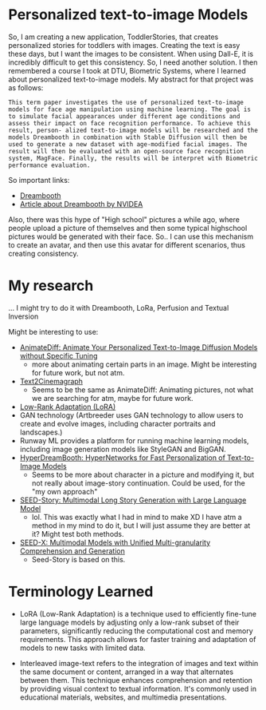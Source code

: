 # Personalized text-to-image Models

So, I am creating a new application, ToddlerStories, that creates personalized stories for toddlers with images. Creating the text is easy these days, but I want the images to be consistent. When using Dall-E, it is incredibly difficult to get this consistency. So, I need another solution. I then remembered a course I took at DTU, Biometric Systems, where I learned about personalized text-to-image models. My abstract for that project was as follows:
```
This term paper investigates the use of personalized text-to-image models for face age manipulation using machine learning. The goal is to simulate facial appearances under different age conditions and assess their impact on face recognition performance. To achieve this result, person- alized text-to-image models will be researched and the models Dreambooth in combination with Stable Diffusion will then be used to generate a new dataset with age-modified facial images. The result will then be evaluated with an open-source face recognition system, MagFace. Finally, the results will be interpret with Biometric performance evaluation.
```

So important links:
- [Dreambooth](https://dreambooth.github.io/)
- [Article about Dreambooth by NVIDEA](https://developer.nvidia.com/blog/generative-ai-research-spotlight-personalizing-text-to-image-models/)

Also, there was this hype of "High school" pictures a while ago, where people upload a picture of themselves and then some typical highschool pictures would be generated with their face. So.. I can use this mechanism to create an avatar, and then use this avatar for different scenarios, thus creating consistency.

# My research

... I might try to do it with Dreambooth, LoRa, Perfusion and Textual Inversion

Might be interesting to use:
- [AnimateDiff: Animate Your Personalized Text-to-Image Diffusion Models without Specific Tuning](https://arxiv.org/pdf/2307.04725)
    - more about animating certain parts in an image. Might be interesting for future work, but not atm.
- [Text2Cinemagraph](https://text2cinemagraph.github.io/website/)
    - Seems to be the same as AnimateDiff: Animating pictures, not what we are searching for atm, maybe for future work.
- [Low-Rank Adaptation (LoRA)](https://arxiv.org/pdf/2106.09685)
- GAN technology (Artbreeder uses GAN technology to allow users to create and evolve images, including character portraits and landscapes.)
- Runway ML provides a platform for running machine learning models, including image generation models like StyleGAN and BigGAN.
- [HyperDreamBooth: HyperNetworks for Fast Personalization of Text-to-Image Models](https://hyperdreambooth.github.io/)
    - Seems to be more about character in a picture and modifying it, but not really about image-story continuation. Could be used, for the "my own approach"
- [SEED-Story: Multimodal Long Story Generation with Large Language Model](https://arxiv.org/pdf/2407.08683v1)
    - lol. This was exactly what I had in mind to make XD I have atm a method in my mind to do it, but I will just assume they are better at it? Might test both methods.
- [SEED-X: Multimodal Models with Unified Multi-granularity Comprehension and Generation](https://github.com/AILab-CVC/SEED-X)
    - Seed-Story is based on this.

# Terminology Learned
- LoRA (Low-Rank Adaptation) is a technique used to efficiently fine-tune large language models by adjusting only a low-rank subset of their parameters, significantly reducing the computational cost and memory requirements. This approach allows for faster training and adaptation of models to new tasks with limited data.

- Interleaved image-text refers to the integration of images and text within the same document or content, arranged in a way that alternates between them. This technique enhances comprehension and retention by providing visual context to textual information. It's commonly used in educational materials, websites, and multimedia presentations.






